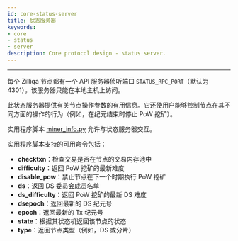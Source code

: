 ```yaml
---
id: core-status-server
title: 状态服务器
keywords: 
- core 
- status 
- server
description: Core protocol design - status server.
---
```


---
每个 Zilliqa 节点都有一个 API 服务器侦听端口 `STATUS_RPC_PORT`（默认为 4301）。该服务器只能在本地主机上访问。

此状态服务器提供有关节点操作参数的有用信息。它还使用户能够控制节点在其不同方面的操作的行为（例如，在纪元结束时停止 PoW 挖矿）。

实用程序脚本 [miner_info.py](https://github.com/Zilliqa/Zilliqa/blob/master/scripts/miner_info.py) 允许与状态服务器交互。

实用程序脚本支持的可用命令包括：

- **checktxn**：检查交易是否在节点的交易内存池中
- **difficulty**：返回 PoW 挖矿的最新难度
- **disable_pow**：禁止节点在下一个时期执行 PoW 挖矿
- **ds**：返回 DS 委员会成员名单
- **ds_difficulty**：返回 PoW 挖矿的最新 DS 难度
- **dsepoch**：返回最新的 DS 纪元号
- **epoch**：返回最新的 Tx 纪元号
- **state**：根据其状态机返回该节点的状态
- **type**：返回节点类型（例如，DS 或分片）